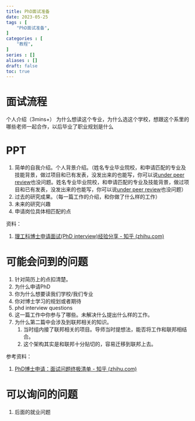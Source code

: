 ```yaml
---
title: PhD面试准备
date: 2023-05-25
tags : [
	"PhD面试准备",
]
categories : [
	"教程",
]
series : []
aliases : []
draft: false
toc: true
---
```


# 面试流程

个人介绍（3mins+）
为什么想读这个专业，为什么选这个学校，想跟这个系里的哪些老师一起合作，以后毕业了职业规划是什么


# PPT
1. 简单的自我介绍。个人背景介绍。（姓名专业毕业院校，和申请匹配的专业及技能背景，做过项目和已有发表，没发出来的也能写，你可以说[under peer review](https://www.zhihu.com/search?q=under%20peer%20review&search_source=Entity&hybrid_search_source=Entity&hybrid_search_extra=%7B%22sourceType%22%3A%22answer%22%2C%22sourceId%22%3A2543747896%7D)也没问题。姓名专业毕业院校，和申请匹配的专业及技能背景，做过项目和已有发表，没发出来的也能写，你可以说[under peer review](https://www.zhihu.com/search?q=under%20peer%20review&search_source=Entity&hybrid_search_source=Entity&hybrid_search_extra=%7B%22sourceType%22%3A%22answer%22%2C%22sourceId%22%3A2543747896%7D)也没问题）
2. 过去的研究成果。（每一篇工作的介绍，和你做了什么样的工作）
3. 未来的研究兴趣
4. 申请岗位具体相匹配的点

资料：
1. [理工科博士申请面试(PhD interview)经验分享 - 知乎 (zhihu.com)](https://zhuanlan.zhihu.com/p/162961719)


# 可能会问到的问题
1. 针对简历上的点扣清楚。
3. 为什么申请PhD
4. 你为什么想要读我们学校/我们专业
5. 你对博士学习的规划或者期待
6. phd interview questions
7. 这一篇工作中你参与了哪些。未解决什么提出什么样的工作。
8. 为什么第二篇中会涉及到联邦相关的知识。
	1. 当时组内接了联邦相关的项目。导师当时提想法，能否将工作和联邦相结合。
	2. 这个架构其实是和联邦十分贴切的，容易迁移到联邦上去。

参考资料：
1. [PhD博士申请：面试问题终极清单 - 知乎 (zhihu.com)](https://zhuanlan.zhihu.com/p/110963230)



# 可以询问的问题
1. 后面的就业问题